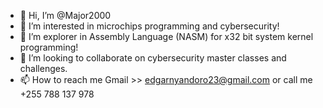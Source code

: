 - 👋 Hi, I’m @Major2000
- 👀 I’m interested in microchips programming and cybersecurity!
- 🌱 I’m explorer in Assembly Language (NASM) for x32 bit system kernel programming!
- 💞️ I’m looking to collaborate on cybersecurity master classes and challenges.
- 📫 How to reach me Gmail >> edgarnyandoro23@gmail.com or call me +255 788 137 978

<!---
Major2000/Major2000 is a ✨ special ✨ repository because its `README.md` (this file) appears on your GitHub profile.
You can click the Preview link to take a look at your changes.
--->
